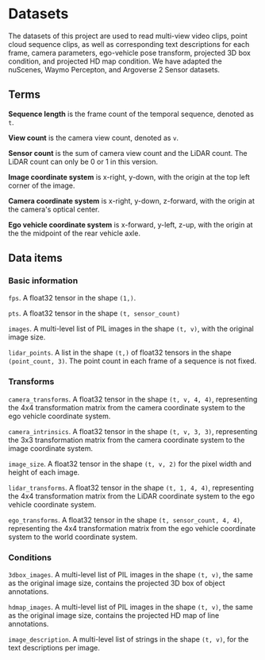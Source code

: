 # Datasets

The datasets of this project are used to read multi-view video clips, point cloud sequence clips, as well as corresponding text descriptions for each frame, camera parameters, ego-vehicle pose transform, projected 3D box condition, and projected HD map condition.
We have adapted the nuScenes, Waymo Percepton, and Argoverse 2 Sensor datasets.

## Terms

**Sequence length** is the frame count of the temporal sequence, denoted as `t`.

**View count** is the camera view count, denoted as `v`.

**Sensor count** is the sum of camera view count and the LiDAR count. The LiDAR count can only be 0 or 1 in this version.

**Image coordinate system** is x-right, y-down, with the origin at the top left corner of the image.

**Camera coordinate system** is x-right, y-down, z-forward, with the origin at the camera's optical center.

**Ego vehicle coordinate system** is x-forward, y-left, z-up, with the origin at the the midpoint of the rear vehicle axle.

## Data items

### Basic information

`fps`. A float32 tensor in the shape `(1,)`.

`pts`. A float32 tensor in the shape `(t, sensor_count)`

`images`. A multi-level list of PIL images in the shape `(t, v)`, with the original image size.

`lidar_points`. A list in the shape `(t,)` of float32 tensors in the shape `(point_count, 3)`. The point count in each frame of a sequence is not fixed.

### Transforms

`camera_transforms`. A float32 tensor in the shape `(t, v, 4, 4)`, representing the 4x4 transformation matrix from the camera coordinate system to the ego vehicle coordinate system.

`camera_intrinsics`. A float32 tensor in the shape `(t, v, 3, 3)`, representing the 3x3 transformation matrix from the camera coordinate system to the image coordinate system.

`image_size`. A float32 tensor in the shape `(t, v, 2)` for the pixel width and height of each image.

`lidar_transforms`. A float32 tensor in the shape `(t, 1, 4, 4)`, representing the 4x4 transformation matrix from the LiDAR coordinate system to the ego vehicle coordinate system.

`ego_transforms`. A float32 tensor in the shape `(t, sensor_count, 4, 4)`, representing the 4x4 transformation matrix from the ego vehicle coordinate system to the world coordinate system.

### Conditions

`3dbox_images`. A multi-level list of PIL images in the shape `(t, v)`, the same as the original image size, contains the projected 3D box of object annotations.

`hdmap_images`. A multi-level list of PIL images in the shape `(t, v)`, the same as the original image size, contains the projected HD map of line annotations.

`image_description`. A multi-level list of strings in the shape `(t, v)`, for the text descriptions per image.
